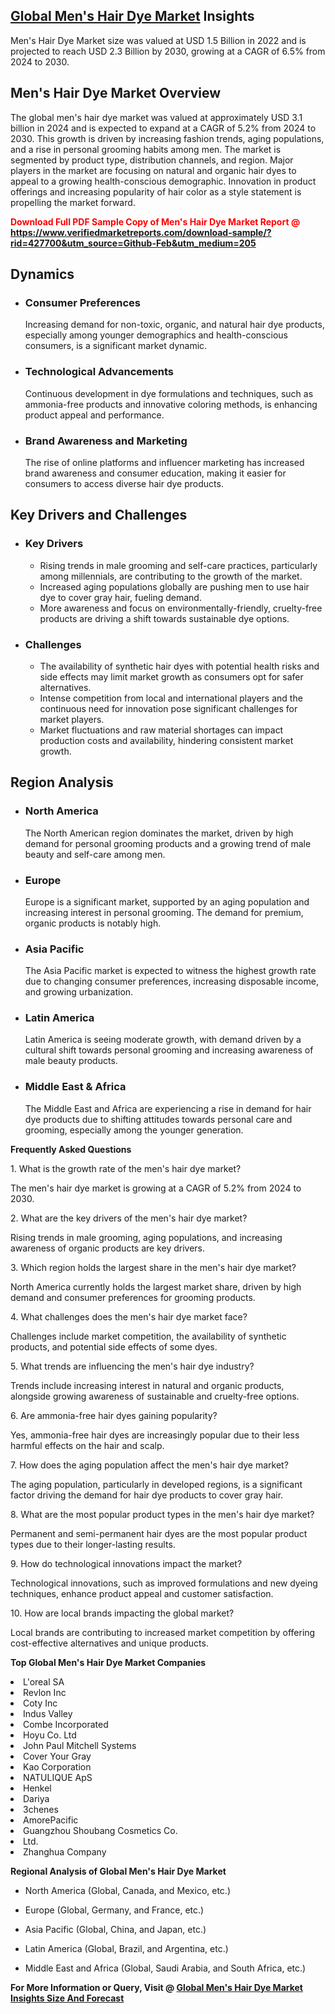 <h2><a href="https://www.verifiedmarketreports.com/download-sample/?rid=427700&amp;utm_source=Github&amp;utm_medium=205" target="_blank">Global Men's Hair Dye Market</a> Insights</h2><p>Men's Hair Dye Market size was valued at USD 1.5 Billion in 2022 and is projected to reach USD 2.3 Billion by 2030, growing at a CAGR of 6.5% from 2024 to 2030.</p><p> <h2>Men's Hair Dye Market Overview</h2> <p>The global men's hair dye market was valued at approximately USD 3.1 billion in 2024 and is expected to expand at a CAGR of 5.2% from 2024 to 2030. This growth is driven by increasing fashion trends, aging populations, and a rise in personal grooming habits among men. The market is segmented by product type, distribution channels, and region. Major players in the market are focusing on natural and organic hair dyes to appeal to a growing health-conscious demographic. Innovation in product offerings and increasing popularity of hair color as a style statement is propelling the market forward.</p> <p><strong><p><span class=""><span style="color: #ff0000;"><strong>Download Full PDF Sample Copy of Men's Hair Dye Market Report</strong> @ </span><a href="https://www.verifiedmarketreports.com/download-sample/?rid=427700&amp;utm_source=Github-Feb&amp;utm_medium=205" target="_blank">https://www.verifiedmarketreports.com/download-sample/?rid=427700&amp;utm_source=Github-Feb&amp;utm_medium=205</a></span></p></strong></p> <h2>Dynamics</h2> <ul> <li><h3>Consumer Preferences</h3> Increasing demand for non-toxic, organic, and natural hair dye products, especially among younger demographics and health-conscious consumers, is a significant market dynamic.</li> <li><h3>Technological Advancements</h3> Continuous development in dye formulations and techniques, such as ammonia-free products and innovative coloring methods, is enhancing product appeal and performance.</li> <li><h3>Brand Awareness and Marketing</h3> The rise of online platforms and influencer marketing has increased brand awareness and consumer education, making it easier for consumers to access diverse hair dye products.</li> </ul> <h2>Key Drivers and Challenges</h2> <ul> <li><h3>Key Drivers</h3> <ul> <li>Rising trends in male grooming and self-care practices, particularly among millennials, are contributing to the growth of the market.</li> <li>Increased aging populations globally are pushing men to use hair dye to cover gray hair, fueling demand.</li> <li>More awareness and focus on environmentally-friendly, cruelty-free products are driving a shift towards sustainable dye options.</li> </ul> </li> <li><h3>Challenges</h3> <ul> <li>The availability of synthetic hair dyes with potential health risks and side effects may limit market growth as consumers opt for safer alternatives.</li> <li>Intense competition from local and international players and the continuous need for innovation pose significant challenges for market players.</li> <li>Market fluctuations and raw material shortages can impact production costs and availability, hindering consistent market growth.</li> </ul> </li> </ul> <h2>Region Analysis</h2> <ul> <li><h3>North America</h3> The North American region dominates the market, driven by high demand for personal grooming products and a growing trend of male beauty and self-care among men.</li> <li><h3>Europe</h3> Europe is a significant market, supported by an aging population and increasing interest in personal grooming. The demand for premium, organic products is notably high.</li> <li><h3>Asia Pacific</h3> The Asia Pacific market is expected to witness the highest growth rate due to changing consumer preferences, increasing disposable income, and growing urbanization.</li> <li><h3>Latin America</h3> Latin America is seeing moderate growth, with demand driven by a cultural shift towards personal grooming and increasing awareness of male beauty products.</li> <li><h3>Middle East & Africa</h3> The Middle East and Africa are experiencing a rise in demand for hair dye products due to shifting attitudes towards personal care and grooming, especially among the younger generation.</li> </ul> <p><strong>Frequently Asked Questions</strong></p> <p>1. What is the growth rate of the men's hair dye market?</p> <p>The men's hair dye market is growing at a CAGR of 5.2% from 2024 to 2030.</p> <p>2. What are the key drivers of the men's hair dye market?</p> <p>Rising trends in male grooming, aging populations, and increasing awareness of organic products are key drivers.</p> <p>3. Which region holds the largest share in the men's hair dye market?</p> <p>North America currently holds the largest market share, driven by high demand and consumer preferences for grooming products.</p> <p>4. What challenges does the men's hair dye market face?</p> <p>Challenges include market competition, the availability of synthetic products, and potential side effects of some dyes.</p> <p>5. What trends are influencing the men's hair dye industry?</p> <p>Trends include increasing interest in natural and organic products, alongside growing awareness of sustainable and cruelty-free options.</p> <p>6. Are ammonia-free hair dyes gaining popularity?</p> <p>Yes, ammonia-free hair dyes are increasingly popular due to their less harmful effects on the hair and scalp.</p> <p>7. How does the aging population affect the men's hair dye market?</p> <p>The aging population, particularly in developed regions, is a significant factor driving the demand for hair dye products to cover gray hair.</p> <p>8. What are the most popular product types in the men's hair dye market?</p> <p>Permanent and semi-permanent hair dyes are the most popular product types due to their longer-lasting results.</p> <p>9. How do technological innovations impact the market?</p> <p>Technological innovations, such as improved formulations and new dyeing techniques, enhance product appeal and customer satisfaction.</p> <p>10. How are local brands impacting the global market?</p> <p>Local brands are contributing to increased market competition by offering cost-effective alternatives and unique products.</p> </p><p><strong>Top Global Men's Hair Dye Market Companies</strong></p><div data-test-id=""><p><li>L'oreal SA</li><li> Revlon Inc</li><li> Coty Inc</li><li> Indus Valley</li><li> Combe Incorporated</li><li> Hoyu Co. Ltd</li><li> John Paul Mitchell Systems</li><li> Cover Your Gray</li><li> Kao Corporation</li><li> NATULIQUE ApS</li><li> Henkel</li><li> Dariya</li><li> 3chenes</li><li> AmorePacific</li><li> Guangzhou Shoubang Cosmetics Co.</li><li> Ltd.</li><li> Zhanghua Company</li></p><div><strong>Regional Analysis of&nbsp;Global Men's Hair Dye Market</strong></div><ul><li dir="ltr"><p dir="ltr">North America&nbsp;(Global, Canada, and Mexico, etc.)</p></li><li dir="ltr"><p dir="ltr">Europe (Global, Germany, and France, etc.)</p></li><li dir="ltr"><p dir="ltr">Asia Pacific&nbsp;(Global, China, and Japan, etc.)</p></li><li dir="ltr"><p dir="ltr">Latin America&nbsp;(Global, Brazil, and Argentina, etc.)</p></li><li dir="ltr">Middle East and Africa&nbsp;(Global, Saudi Arabia, and South Africa, etc.)</li></ul><p><strong>For More Information or Query, Visit @&nbsp;</strong><strong><a href="https://www.verifiedmarketreports.com/product/men-s-hair-dye-market/?utm_source=Github&amp;utm_medium=205" target="_blank">Global Men's Hair Dye Market Insights Size And Forecast</a></strong></p></div>
